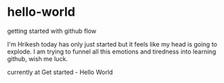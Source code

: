 # hello-world
getting started with github flow

I'm Hrikesh
today has only just started but it feels like my head is going to explode. I am trying to funnel all this emotions and tiredness into learning github, wish me luck.

currently at
  Get started - Hello World
